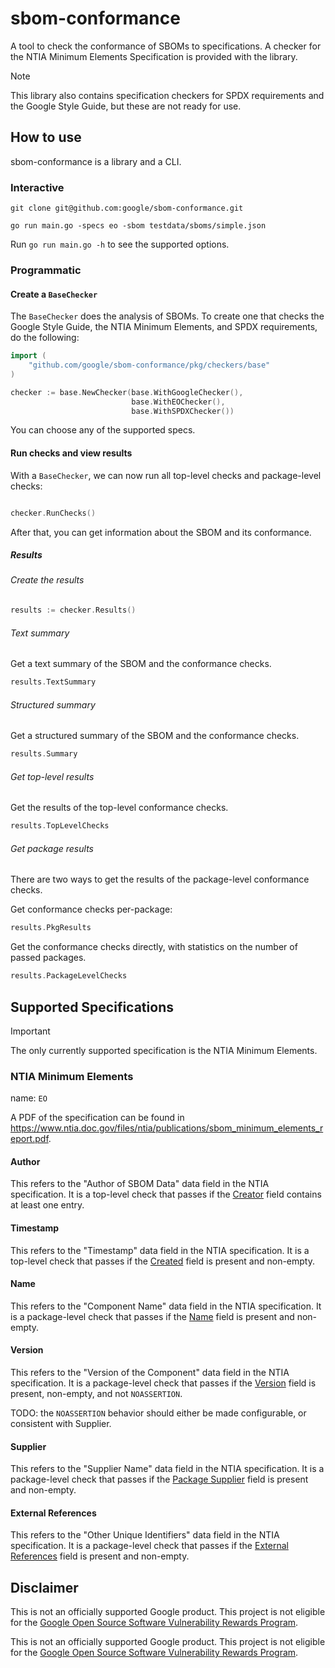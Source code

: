 # sbom-conformance

A tool to check the conformance of SBOMs to specifications. A checker for the NTIA Minimum Elements Specification is provided with the library.

> [!NOTE]  
> This library also contains specification checkers for SPDX requirements and the Google Style Guide, but these are not ready for use.

## How to use

sbom-conformance is a library and a CLI.

### Interactive

```
git clone git@github.com:google/sbom-conformance.git

go run main.go -specs eo -sbom testdata/sboms/simple.json
```

Run `go run main.go -h` to see the supported options.

### Programmatic

#### Create a `BaseChecker`

The `BaseChecker` does the analysis of SBOMs. To create one that checks the Google Style Guide, the NTIA Minimum Elements, and SPDX requirements, do the following:

```go
import (
	"github.com/google/sbom-conformance/pkg/checkers/base"
)

checker := base.NewChecker(base.WithGoogleChecker(),
                           base.WithEOChecker(),
                           base.WithSPDXChecker())


```

You can choose any of the supported specs.

#### Run checks and view results

With a `BaseChecker`, we can now run all top-level checks and package-level checks:

```go

checker.RunChecks()

```

After that, you can get information about the SBOM and its conformance.

##### Results

###### Create the results

```go
results := checker.Results()
```

###### Text summary

Get a text summary of the SBOM and the conformance checks.

```go
results.TextSummary
```

###### Structured summary

Get a structured summary of the SBOM and the conformance checks.

```go
results.Summary
```

###### Get top-level results

Get the results of the top-level conformance checks.

```go
results.TopLevelChecks
```

###### Get package results

There are two ways to get the results of the package-level conformance checks.

Get conformance checks per-package:

```go
results.PkgResults
```

Get the conformance checks directly, with statistics on the number of passed packages.

```go
results.PackageLevelChecks
```

## Supported Specifications

> [!IMPORTANT]  
> The only currently supported specification is the NTIA Minimum Elements.

### NTIA Minimum Elements

name: `EO`

A PDF of the specification can be found in https://www.ntia.doc.gov/files/ntia/publications/sbom_minimum_elements_report.pdf.

#### Author

This refers to the "Author of SBOM Data" data field in the NTIA specification. It is a top-level check that passes if the [Creator](https://spdx.github.io/spdx-spec/v2.3/document-creation-information/#68-creator-field) field contains at least one entry.

#### Timestamp

This refers to the "Timestamp" data field in the NTIA specification. It is a top-level check that passes if the [Created](https://spdx.github.io/spdx-spec/v2.3/document-creation-information/#69-created-field) field is present and non-empty.

#### Name

This refers to the "Component Name" data field in the NTIA specification. It is a package-level check that passes if the [Name](https://spdx.github.io/spdx-spec/v2.3/package-information/#71-package-name-field) field is present and non-empty.

#### Version

This refers to the "Version of the Component" data field in the NTIA specification. It is a package-level check that passes if the [Version](https://spdx.github.io/spdx-spec/v2.3/package-information/#73-package-version-field) field is present, non-empty, and not `NOASSERTION`.

TODO: the `NOASSERTION` behavior should either be made configurable, or consistent with Supplier.

#### Supplier

This refers to the "Supplier Name" data field in the NTIA specification. It is a package-level check that passes if the [Package Supplier](https://spdx.github.io/spdx-spec/v2.3/package-information/#75-package-supplier-field) field is present and non-empty.

#### External References

This refers to the "Other Unique Identifiers" data field in the NTIA specification. It is a package-level check that passes if the [External References](https://spdx.github.io/spdx-spec/v2.3/package-information/#721-external-reference-field) field is present and non-empty.

## Disclaimer

This is not an officially supported Google product. This project is not eligible for the [Google Open Source Software Vulnerability Rewards Program](https://bughunters.google.com/open-source-security).

This is not an officially supported Google product. This project is not eligible for the [Google Open Source Software Vulnerability Rewards Program](https://bughunters.google.com/open-source-security).
